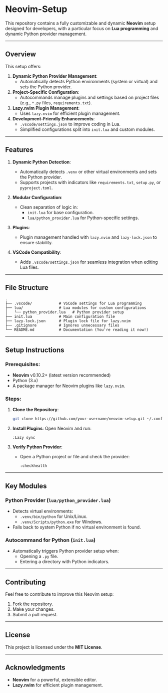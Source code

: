 # **Neovim-Setup**

This repository contains a fully customizable and dynamic **Neovim** setup designed for developers, with a particular focus on **Lua programming** and dynamic Python provider management.

---

## **Overview**
This setup offers:
1. **Dynamic Python Provider Management**:
   - Automatically detects Python environments (system or virtual) and sets the Python provider.
2. **Project-Specific Configuration**:
   - Autocommands manage plugins and settings based on project files (e.g., `*.py` files, `requirements.txt`).
3. **Lazy.nvim Plugin Management**:
   - Uses `lazy.nvim` for efficient plugin management.
4. **Development-Friendly Enhancements**:
   - `.vscode/settings.json` to improve coding in Lua.
   - Simplified configurations split into `init.lua` and custom modules.

---

## **Features**
1. **Dynamic Python Detection**:
   - Automatically detects `.venv` or other virtual environments and sets the Python provider.
   - Supports projects with indicators like `requirements.txt`, `setup.py`, or `pyproject.toml`.

2. **Modular Configuration**:
   - Clean separation of logic in:
     - `init.lua` for base configuration.
     - `lua/python_provider.lua` for Python-specific settings.

3. **Plugins**:
   - Plugin management handled with `lazy.nvim` and `lazy-lock.json` to ensure stability.

4. **VSCode Compatibility**:
   - Adds `.vscode/settings.json` for seamless integration when editing Lua files.

---

## **File Structure**

```plaintext
.
├── .vscode/            # VSCode settings for Lua programming
├── lua/                # Lua modules for custom configurations
│   └── python_provider.lua   # Python provider setup
├── init.lua            # Main configuration file
├── lazy-lock.json      # Plugin lock file for lazy.nvim
├── .gitignore          # Ignores unnecessary files
└── README.md           # Documentation (You're reading it now!)
```

---

## **Setup Instructions**

### Prerequisites:
- **Neovim** v0.10.2+ (latest version recommended)
- Python (3.x)
- A package manager for Neovim plugins like `lazy.nvim`.

### Steps:
1. **Clone the Repository**:
   ```bash
   git clone https://github.com/your-username/neovim-setup.git ~/.config/nvim
   ```

2. **Install Plugins**:
   Open Neovim and run:
   ```vim
   :Lazy sync
   ```

3. **Verify Python Provider**:
   - Open a Python project or file and check the provider:
     ```vim
     :checkhealth
     ```

---

## **Key Modules**

### Python Provider (`lua/python_provider.lua`)
- Detects virtual environments:
  - `.venv/bin/python` for Unix/Linux.
  - `.venv/Scripts/python.exe` for Windows.
- Falls back to system Python if no virtual environment is found.

### Autocommand for Python (`init.lua`)
- Automatically triggers Python provider setup when:
  - Opening a `.py` file.
  - Entering a directory with Python indicators.

---

## **Contributing**
Feel free to contribute to improve this Neovim setup:
1. Fork the repository.
2. Make your changes.
3. Submit a pull request.

---

## **License**
This project is licensed under the **MIT License**.

---

## **Acknowledgments**
- **Neovim** for a powerful, extensible editor.
- **Lazy.nvim** for efficient plugin management.
